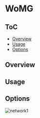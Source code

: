 # WoMG
<script src="https://cdn.mathjax.org/mathjax/latest/MathJax.js?config=TeX-AMS-MML_HTMLorMML" type="text/javascript"></script>
## ToC
- [Overview](#Overview)
- [Usage](#Usage)
- [Options](#Options)


## Overview



## Usage



## Options



![network1][network1]






[network1]: img/network1.png "English text network with Networkx"

